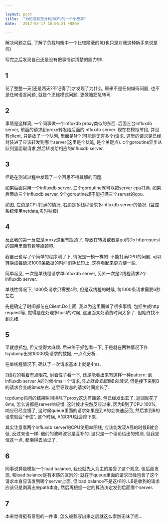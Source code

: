 ```yaml
---

layout: post
title:  "为何没有充分利用CPU的一个小故事"
date:   2017-07-17 10:06:21 +0800

---
```


解决问题之后, 了解了负载均衡中一个比较隐蔽的坑(也只是对我这种新手来说是坑)

写完之后发现自己还是没有把事情讲清楚的能力!摔.

<!--more-->

## 1
花了整整一天(还是两天?不记得了)才发现了为什么, 原来不是任何编码问题, 也不是任何语言问题, 就是个思维模式问题, 更像脑筋急转弯.

## 2
事情是这样滴, 一个同事做一个influxdb proxy类似的东西. 后面三台influxdb server, 前面的请求到proxy转发给后面的influxdb server. 现在在模拟节段, 并没有client, 只是放了一个队列, 里面是N个(可能是无穷多个)请求. 这里的请求是已经封装进了应该转发到哪个server(这里是个伏笔, 是个关键点). c个goroutine异步从队列里面取请求,然后转发给相应的influxdb server.

## 3
但是在测试过程中发现了一个百思不得其解的问题.

如果后面只用一个influxdb server, 三个goroutine就可以把server cpu打满. 如果后面放三个influxdb server, 9个goroutine却不能打满三个server的cpu.

如图, 左边是CPU打满的情况, 右边是多线程请求多influxdb server的情况. (监控系统使用netdata,实时秒级)

## 4
反正我的第一反应是proxy这里有瓶颈了, 导致在转发或者是go的Do httprequest的调用里面有锁等瓶颈吧.

我自己也写了个简单的程序测了下, 情况是一模一样的. 不能打满CPU的问题, 可以转换成每请求1000条数据的时间消耗长短上. 这样看起来更方便一些.

简单起见, 一次是单线程请求单influxdb server, 另外一次是2线程请求2个influxdb server.

单线性情况下, 1000条请求只需要4秒, 但是双线程的时候, 每1000条请求需要6秒左右.

先是确定了时间都花在Client.Do上面, 我以为这里面做了很多事情, 包括生成http request等, 觉得是在处理多host的时候, 这里面某处消费时间太多了. 但始终找不到头绪.

## 5
早就想抓包, 但又觉得太麻烦. 
后来终于抓包看一下, 于是就在两种情况下各tcpdump出来10000条请求的数据, 一点点分析.  

在单线程情况下, 确认了一次请求基本上就是4ms.

2线程的看着有点眼花, 耐着性子看一下, 还是能看出来有这样一种pattern: 到influxdb server A的时候4ms一个请求,*马上就会发起到B的请求*, 但是接下来到B的请求会变成8ms左右. 这里导致总的请求时间变长了.

tcpdump抓包的结果瞬间排除了proxy这边有瓶颈, 包已经发出去了, 返回就花了8ms, 怎么说都是server响应慢. 这时候才突然反应过来, 因为B到了CPU 100%, 响应已经变慢了, 这时候queue里面的请求如果是到A的会快速反回, 然后拿到B的请求就会"卡住", 这个时候, A的CPU就会降下来.

其实注意看两个influxdb server的CPU使用率图线, 应该能发现A高的时候B就会低, 反过来也一样. 他们的波峰波谷是互补的. 这只是一个理论给出的预测, 但我坚信这一点, 都懒得去验证了.

## 6
同事说算是模拟一个load balance, 我也就先入为主的接受了这个观念. 但后面发现, 和load balance是有本质的区别的: 就在于queue里面的请求已经包含了这个请求本身应该发到哪个server上面, 但load balance不是这样的. LB是收到的请求应该只是剥离出来path本身, 然后再根据一定的算法决定发到后面哪个server.

## 7
本来觉得挺有意思的一件事, 怎么被我写出来之后就这么索然无味了呢...
